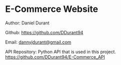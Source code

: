 # E-Commerce Website

Author: Daniel Durant

Github:
<https://github.com/DDurant94>

Email:
<dannyjdurant@gmail.com>

API Repository:
Python API that is used in this project.
<https://github.com/DDurant94/E-Commerce_API>
